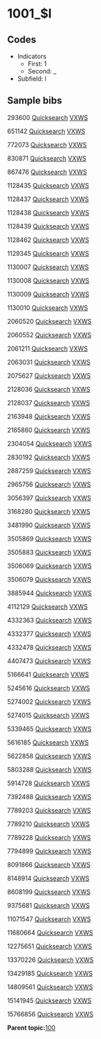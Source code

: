 # 1001\_$l

## Codes

-   Indicators
    -   First: 1
    -   Second: \_
-   Subfield: l

## Sample bibs

293600 [Quicksearch](https://search.library.yale.edu/catalog/293600) [VXWS](http://prodorbis.library.yale.edu:7014/vxws/GetHoldingsService?bibId=293600)

651142 [Quicksearch](https://search.library.yale.edu/catalog/651142) [VXWS](http://prodorbis.library.yale.edu:7014/vxws/GetHoldingsService?bibId=651142)

772073 [Quicksearch](https://search.library.yale.edu/catalog/772073) [VXWS](http://prodorbis.library.yale.edu:7014/vxws/GetHoldingsService?bibId=772073)

830871 [Quicksearch](https://search.library.yale.edu/catalog/830871) [VXWS](http://prodorbis.library.yale.edu:7014/vxws/GetHoldingsService?bibId=830871)

867476 [Quicksearch](https://search.library.yale.edu/catalog/867476) [VXWS](http://prodorbis.library.yale.edu:7014/vxws/GetHoldingsService?bibId=867476)

1128435 [Quicksearch](https://search.library.yale.edu/catalog/1128435) [VXWS](http://prodorbis.library.yale.edu:7014/vxws/GetHoldingsService?bibId=1128435)

1128437 [Quicksearch](https://search.library.yale.edu/catalog/1128437) [VXWS](http://prodorbis.library.yale.edu:7014/vxws/GetHoldingsService?bibId=1128437)

1128438 [Quicksearch](https://search.library.yale.edu/catalog/1128438) [VXWS](http://prodorbis.library.yale.edu:7014/vxws/GetHoldingsService?bibId=1128438)

1128439 [Quicksearch](https://search.library.yale.edu/catalog/1128439) [VXWS](http://prodorbis.library.yale.edu:7014/vxws/GetHoldingsService?bibId=1128439)

1128462 [Quicksearch](https://search.library.yale.edu/catalog/1128462) [VXWS](http://prodorbis.library.yale.edu:7014/vxws/GetHoldingsService?bibId=1128462)

1129345 [Quicksearch](https://search.library.yale.edu/catalog/1129345) [VXWS](http://prodorbis.library.yale.edu:7014/vxws/GetHoldingsService?bibId=1129345)

1130007 [Quicksearch](https://search.library.yale.edu/catalog/1130007) [VXWS](http://prodorbis.library.yale.edu:7014/vxws/GetHoldingsService?bibId=1130007)

1130008 [Quicksearch](https://search.library.yale.edu/catalog/1130008) [VXWS](http://prodorbis.library.yale.edu:7014/vxws/GetHoldingsService?bibId=1130008)

1130009 [Quicksearch](https://search.library.yale.edu/catalog/1130009) [VXWS](http://prodorbis.library.yale.edu:7014/vxws/GetHoldingsService?bibId=1130009)

1130010 [Quicksearch](https://search.library.yale.edu/catalog/1130010) [VXWS](http://prodorbis.library.yale.edu:7014/vxws/GetHoldingsService?bibId=1130010)

2060520 [Quicksearch](https://search.library.yale.edu/catalog/2060520) [VXWS](http://prodorbis.library.yale.edu:7014/vxws/GetHoldingsService?bibId=2060520)

2060552 [Quicksearch](https://search.library.yale.edu/catalog/2060552) [VXWS](http://prodorbis.library.yale.edu:7014/vxws/GetHoldingsService?bibId=2060552)

2061211 [Quicksearch](https://search.library.yale.edu/catalog/2061211) [VXWS](http://prodorbis.library.yale.edu:7014/vxws/GetHoldingsService?bibId=2061211)

2063031 [Quicksearch](https://search.library.yale.edu/catalog/2063031) [VXWS](http://prodorbis.library.yale.edu:7014/vxws/GetHoldingsService?bibId=2063031)

2075627 [Quicksearch](https://search.library.yale.edu/catalog/2075627) [VXWS](http://prodorbis.library.yale.edu:7014/vxws/GetHoldingsService?bibId=2075627)

2128036 [Quicksearch](https://search.library.yale.edu/catalog/2128036) [VXWS](http://prodorbis.library.yale.edu:7014/vxws/GetHoldingsService?bibId=2128036)

2128037 [Quicksearch](https://search.library.yale.edu/catalog/2128037) [VXWS](http://prodorbis.library.yale.edu:7014/vxws/GetHoldingsService?bibId=2128037)

2163948 [Quicksearch](https://search.library.yale.edu/catalog/2163948) [VXWS](http://prodorbis.library.yale.edu:7014/vxws/GetHoldingsService?bibId=2163948)

2165860 [Quicksearch](https://search.library.yale.edu/catalog/2165860) [VXWS](http://prodorbis.library.yale.edu:7014/vxws/GetHoldingsService?bibId=2165860)

2304054 [Quicksearch](https://search.library.yale.edu/catalog/2304054) [VXWS](http://prodorbis.library.yale.edu:7014/vxws/GetHoldingsService?bibId=2304054)

2830192 [Quicksearch](https://search.library.yale.edu/catalog/2830192) [VXWS](http://prodorbis.library.yale.edu:7014/vxws/GetHoldingsService?bibId=2830192)

2887259 [Quicksearch](https://search.library.yale.edu/catalog/2887259) [VXWS](http://prodorbis.library.yale.edu:7014/vxws/GetHoldingsService?bibId=2887259)

2965756 [Quicksearch](https://search.library.yale.edu/catalog/2965756) [VXWS](http://prodorbis.library.yale.edu:7014/vxws/GetHoldingsService?bibId=2965756)

3056397 [Quicksearch](https://search.library.yale.edu/catalog/3056397) [VXWS](http://prodorbis.library.yale.edu:7014/vxws/GetHoldingsService?bibId=3056397)

3168280 [Quicksearch](https://search.library.yale.edu/catalog/3168280) [VXWS](http://prodorbis.library.yale.edu:7014/vxws/GetHoldingsService?bibId=3168280)

3481990 [Quicksearch](https://search.library.yale.edu/catalog/3481990) [VXWS](http://prodorbis.library.yale.edu:7014/vxws/GetHoldingsService?bibId=3481990)

3505869 [Quicksearch](https://search.library.yale.edu/catalog/3505869) [VXWS](http://prodorbis.library.yale.edu:7014/vxws/GetHoldingsService?bibId=3505869)

3505883 [Quicksearch](https://search.library.yale.edu/catalog/3505883) [VXWS](http://prodorbis.library.yale.edu:7014/vxws/GetHoldingsService?bibId=3505883)

3506069 [Quicksearch](https://search.library.yale.edu/catalog/3506069) [VXWS](http://prodorbis.library.yale.edu:7014/vxws/GetHoldingsService?bibId=3506069)

3506079 [Quicksearch](https://search.library.yale.edu/catalog/3506079) [VXWS](http://prodorbis.library.yale.edu:7014/vxws/GetHoldingsService?bibId=3506079)

3885944 [Quicksearch](https://search.library.yale.edu/catalog/3885944) [VXWS](http://prodorbis.library.yale.edu:7014/vxws/GetHoldingsService?bibId=3885944)

4112129 [Quicksearch](https://search.library.yale.edu/catalog/4112129) [VXWS](http://prodorbis.library.yale.edu:7014/vxws/GetHoldingsService?bibId=4112129)

4332363 [Quicksearch](https://search.library.yale.edu/catalog/4332363) [VXWS](http://prodorbis.library.yale.edu:7014/vxws/GetHoldingsService?bibId=4332363)

4332377 [Quicksearch](https://search.library.yale.edu/catalog/4332377) [VXWS](http://prodorbis.library.yale.edu:7014/vxws/GetHoldingsService?bibId=4332377)

4332478 [Quicksearch](https://search.library.yale.edu/catalog/4332478) [VXWS](http://prodorbis.library.yale.edu:7014/vxws/GetHoldingsService?bibId=4332478)

4407473 [Quicksearch](https://search.library.yale.edu/catalog/4407473) [VXWS](http://prodorbis.library.yale.edu:7014/vxws/GetHoldingsService?bibId=4407473)

5166641 [Quicksearch](https://search.library.yale.edu/catalog/5166641) [VXWS](http://prodorbis.library.yale.edu:7014/vxws/GetHoldingsService?bibId=5166641)

5245616 [Quicksearch](https://search.library.yale.edu/catalog/5245616) [VXWS](http://prodorbis.library.yale.edu:7014/vxws/GetHoldingsService?bibId=5245616)

5274002 [Quicksearch](https://search.library.yale.edu/catalog/5274002) [VXWS](http://prodorbis.library.yale.edu:7014/vxws/GetHoldingsService?bibId=5274002)

5274015 [Quicksearch](https://search.library.yale.edu/catalog/5274015) [VXWS](http://prodorbis.library.yale.edu:7014/vxws/GetHoldingsService?bibId=5274015)

5339465 [Quicksearch](https://search.library.yale.edu/catalog/5339465) [VXWS](http://prodorbis.library.yale.edu:7014/vxws/GetHoldingsService?bibId=5339465)

5616185 [Quicksearch](https://search.library.yale.edu/catalog/5616185) [VXWS](http://prodorbis.library.yale.edu:7014/vxws/GetHoldingsService?bibId=5616185)

5622858 [Quicksearch](https://search.library.yale.edu/catalog/5622858) [VXWS](http://prodorbis.library.yale.edu:7014/vxws/GetHoldingsService?bibId=5622858)

5803288 [Quicksearch](https://search.library.yale.edu/catalog/5803288) [VXWS](http://prodorbis.library.yale.edu:7014/vxws/GetHoldingsService?bibId=5803288)

5914728 [Quicksearch](https://search.library.yale.edu/catalog/5914728) [VXWS](http://prodorbis.library.yale.edu:7014/vxws/GetHoldingsService?bibId=5914728)

7392488 [Quicksearch](https://search.library.yale.edu/catalog/7392488) [VXWS](http://prodorbis.library.yale.edu:7014/vxws/GetHoldingsService?bibId=7392488)

7789203 [Quicksearch](https://search.library.yale.edu/catalog/7789203) [VXWS](http://prodorbis.library.yale.edu:7014/vxws/GetHoldingsService?bibId=7789203)

7789210 [Quicksearch](https://search.library.yale.edu/catalog/7789210) [VXWS](http://prodorbis.library.yale.edu:7014/vxws/GetHoldingsService?bibId=7789210)

7789228 [Quicksearch](https://search.library.yale.edu/catalog/7789228) [VXWS](http://prodorbis.library.yale.edu:7014/vxws/GetHoldingsService?bibId=7789228)

7794899 [Quicksearch](https://search.library.yale.edu/catalog/7794899) [VXWS](http://prodorbis.library.yale.edu:7014/vxws/GetHoldingsService?bibId=7794899)

8091866 [Quicksearch](https://search.library.yale.edu/catalog/8091866) [VXWS](http://prodorbis.library.yale.edu:7014/vxws/GetHoldingsService?bibId=8091866)

8148914 [Quicksearch](https://search.library.yale.edu/catalog/8148914) [VXWS](http://prodorbis.library.yale.edu:7014/vxws/GetHoldingsService?bibId=8148914)

8608199 [Quicksearch](https://search.library.yale.edu/catalog/8608199) [VXWS](http://prodorbis.library.yale.edu:7014/vxws/GetHoldingsService?bibId=8608199)

9375681 [Quicksearch](https://search.library.yale.edu/catalog/9375681) [VXWS](http://prodorbis.library.yale.edu:7014/vxws/GetHoldingsService?bibId=9375681)

11071547 [Quicksearch](https://search.library.yale.edu/catalog/11071547) [VXWS](http://prodorbis.library.yale.edu:7014/vxws/GetHoldingsService?bibId=11071547)

11680664 [Quicksearch](https://search.library.yale.edu/catalog/11680664) [VXWS](http://prodorbis.library.yale.edu:7014/vxws/GetHoldingsService?bibId=11680664)

12275651 [Quicksearch](https://search.library.yale.edu/catalog/12275651) [VXWS](http://prodorbis.library.yale.edu:7014/vxws/GetHoldingsService?bibId=12275651)

13370226 [Quicksearch](https://search.library.yale.edu/catalog/13370226) [VXWS](http://prodorbis.library.yale.edu:7014/vxws/GetHoldingsService?bibId=13370226)

13429185 [Quicksearch](https://search.library.yale.edu/catalog/13429185) [VXWS](http://prodorbis.library.yale.edu:7014/vxws/GetHoldingsService?bibId=13429185)

14809561 [Quicksearch](https://search.library.yale.edu/catalog/14809561) [VXWS](http://prodorbis.library.yale.edu:7014/vxws/GetHoldingsService?bibId=14809561)

15141945 [Quicksearch](https://search.library.yale.edu/catalog/15141945) [VXWS](http://prodorbis.library.yale.edu:7014/vxws/GetHoldingsService?bibId=15141945)

15766856 [Quicksearch](https://search.library.yale.edu/catalog/15766856) [VXWS](http://prodorbis.library.yale.edu:7014/vxws/GetHoldingsService?bibId=15766856)

**Parent topic:**[100](../../tags/100/100.md)

